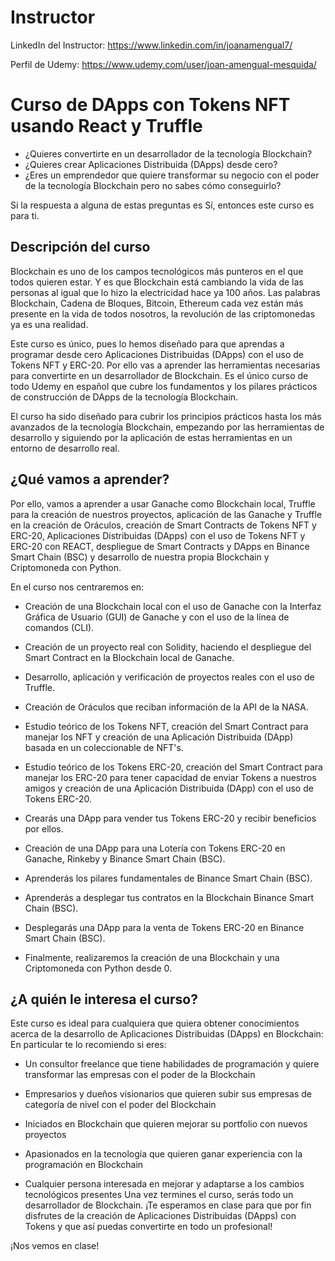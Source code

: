 # Instructor 

LinkedIn del Instructor: https://www.linkedin.com/in/joanamengual7/

Perfil de Udemy: https://www.udemy.com/user/joan-amengual-mesquida/


# Curso de DApps con Tokens NFT usando React y Truffle

* ¿Quieres convertirte en un desarrollador de la tecnología Blockchain?
* ¿Quieres crear Aplicaciones Distribuida (DApps) desde cero?
* ¿Eres un emprendedor que quiere transformar su negocio con el poder de la tecnología Blockchain pero no sabes cómo conseguirlo?

Si la respuesta a alguna de estas preguntas es Sí, entonces este curso es para ti.

## Descripción del curso 

Blockchain es uno de los campos tecnológicos más punteros en el que todos quieren estar. Y es que Blockchain está cambiando la vida de las personas al igual que lo hizo la electricidad hace ya 100 años. Las palabras Blockchain, Cadena de Bloques, Bitcoin, Ethereum cada vez están más presente en la vida de todos nosotros, la revolución de las criptomonedas ya es una realidad.

Este curso es único, pues lo hemos diseñado para que aprendas a programar desde cero Aplicaciones Distribuidas (DApps) con el uso de Tokens NFT y ERC-20. Por ello vas a aprender las herramientas necesarias para convertirte en un desarrollador de Blockchain.
Es el único curso de todo Udemy en español que cubre los fundamentos y los pilares prácticos de construcción de DApps de la tecnología Blockchain.

El curso ha sido diseñado para cubrir los principios prácticos hasta los más avanzados de la tecnología Blockchain, empezando por las herramientas de desarrollo y siguiendo por la aplicación de estas herramientas en un entorno de desarrollo real.

## ¿Qué vamos a aprender?

Por ello, vamos a aprender a usar Ganache como Blockchain local, Truffle para la creación de nuestros proyectos, aplicación de las Ganache y Truffle en la creación de Oráculos, creación de Smart Contracts de Tokens NFT y ERC-20, Aplicaciones Distribuidas (DApps) con el uso de Tokens NFT y ERC-20 con REACT, despliegue de Smart Contracts y DApps en Binance Smart Chain (BSC) y desarrollo de nuestra propia Blockchain y Criptomoneda con Python.

En el curso nos centraremos en:
* Creación de una Blockchain local con el uso de Ganache con la Interfaz Gráfica de Usuario (GUI) de Ganache y con el uso de la línea de comandos (CLI).

* Creación de un proyecto real con Solidity, haciendo el despliegue del Smart Contract en la Blockchain local de Ganache.

* Desarrollo, aplicación y verificación de proyectos reales con el uso de Truffle.

* Creación de Oráculos que reciban información de la API de la NASA. 

* Estudio teórico de los Tokens NFT, creación del Smart Contract para manejar los NFT y creación de una Aplicación Distribuida (DApp) basada en un coleccionable de NFT's.

* Estudio teórico de los Tokens ERC-20, creación del Smart Contract para manejar los ERC-20 para tener capacidad de enviar Tokens a nuestros amigos y creación de una Aplicación Distribuida (DApp) con el uso de Tokens ERC-20.

* Crearás una DApp para vender tus Tokens ERC-20 y recibir beneficios por ellos.

* Creación de una DApp para una Lotería con Tokens ERC-20 en Ganache, Rinkeby y Binance Smart Chain (BSC).

* Aprenderás los pilares fundamentales de Binance Smart Chain (BSC).

* Aprenderás a desplegar tus contratos en la Blockchain Binance Smart Chain (BSC).

* Desplegarás una DApp para la venta de Tokens ERC-20 en Binance Smart Chain (BSC). 

* Finalmente, realizaremos la creación de una Blockchain y una Criptomoneda con Python desde 0.

## ¿A quién le interesa el curso?

Este curso es ideal para cualquiera que quiera obtener conocimientos acerca de la desarrollo de Aplicaciones Distribuidas (DApps) en Blockchain:
En particular te lo recomiendo si eres:

- Un consultor freelance que tiene habilidades de programación y quiere transformar las empresas con el poder de la Blockchain

- Empresarios y dueños visionarios que quieren subir sus empresas de categoría de nivel con el poder del Blockchain

- Iniciados en Blockchain que quieren mejorar su portfolio con nuevos proyectos

- Apasionados en la tecnología que quieren ganar experiencia con la programación en Blockchain

- Cualquier persona interesada en mejorar y adaptarse a los cambios tecnológicos presentes
Una vez termines el curso, serás todo un desarrollador de Blockchain. ¡Te esperamos en clase para que por fin disfrutes de la creación de Aplicaciones Distribuidas (DApps) con Tokens y que así puedas convertirte en todo un profesional!

¡Nos vemos en clase!